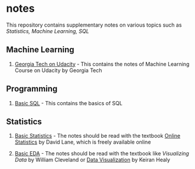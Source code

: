 # notes

This repository contains supplementary notes on various topics such as *Statistics, Machine Learning, SQL*

## Machine Learning

1. [Georgia Tech on Udacity](https://github.com/dvpramodkumar/notes/blob/master/Machine_Learning/ML_GT_Udacity.pdf) - This contains the notes of Machine Learning Course on Udacity by Georgia Tech

## Programming

1. [Basic SQL](https://github.com/dvpramodkumar/notes/blob/master/SQL/Basic_SQL.pdf) - This contains the basics of SQL

## Statistics

1. [Basic Statistics](https://github.com/dvpramodkumar/notes/blob/master/Statistics/Basic_Statistics.pdf) - The notes should be read with the textbook [Online Statistics](http://onlinestatbook.com/2/index.html) by David Lane, which is freely available online

2. [Basic EDA](https://github.com/dvpramodkumar/notes/blob/master/Statistics/Basic_EDA.pdf) - The notes should be read with the textbook like *Visualizing Data* by William Cleveland or [Data Visualization](https://socviz.co) by Keiran Healy

